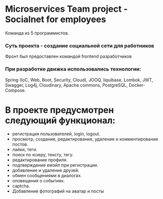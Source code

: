 # Microservices Team project - Socialnet for employees 
Команда из 5 программистов.

### Суть проекта - создание социальной сети для работников
Фронт был предоставлен командой frontend разработчиков

### При разработке движка использовались технологии:
Spring (IoC, Web, Boot, Security, Cloud), JOOQ, liquibase, Lombok, JWT, Swagger, Log4j, Cloudinary,
Apache commons, PostgreSQL, Docker-Compose. 

# В проекте предусмотрен следующий функционал:

* регистрация пользователей, login, logout.
* просмотр, создание, редактирование, удаление и комментирование постов.
* лайки, теги.
* поиск по юзеру, тексту, тегу.
* редактирование профиля.
* подтверждение емэйл при регистрации.
* добавление и удаление друзей.
* обмен сообщениями в диалогах.
* оповещения о событиях.
* captcha.
* Добавление фотографий на аватар и посты


